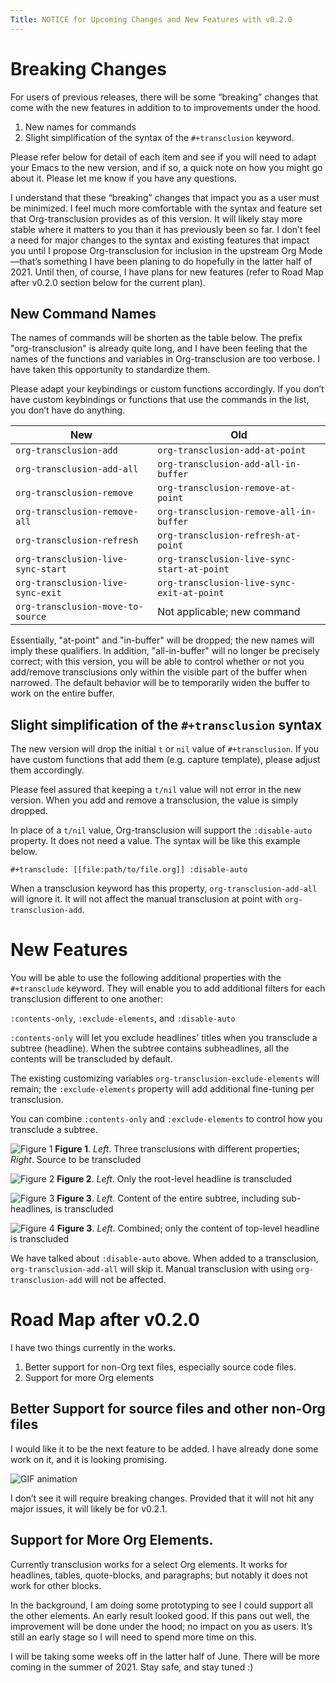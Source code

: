 ```yaml
---
Title: NOTICE for Upcoming Changes and New Features with v0.2.0
---
```


# Breaking Changes
 
 For users of previous releases, there will be some “breaking” changes that come with the new features in addition to to improvements under the hood.
 
 1. New names for commands
 2. Slight simplification of the syntax of the `#+transclusion` keyword.

Please refer below for detail of each item and see if you will need to adapt your Emacs to the new version, and if so, a quick note on how you might go about it. Please let me know if you have any questions.

I understand that these “breaking” changes that impact you as a user must be minimized. I feel much more comfortable with the syntax and feature set that Org-transclusion provides as of this version. It will likely stay more stable where it matters to you than it has previously been so far. I don’t feel a need for major changes to the syntax and existing features that impact you until I propose Org-transclusion for inclusion in the upstream Org Mode—that’s something I have been planing to do hopefully in the latter half of 2021. Until then, of course, I have plans for new features (refer to Road Map after v0.2.0 section below for the current plan).
  
## New Command Names

The names of commands will be shorten as the table below. The prefix "org-transclusion" is already quite long, and I have been feeling that the names of the functions and variables in Org-transclusion are too verbose. I have taken this opportunity to standardize them.

Please adapt your keybindings or custom functions accordingly. If you don’t have custom keybindings or functions that use the commands in the list, you don’t have do anything.

| New                                | Old                                         |
|------------------------------------|---------------------------------------------|
| `org-transclusion-add`             | `org-transclusion-add-at-point`             |
| `org-transclusion-add-all`         | `org-transclusion-add-all-in-buffer`        |
| `org-transclusion-remove`          | `org-transclusion-remove-at-point`          |
| `org-transclusion-remove-all`      | `org-transclusion-remove-all-in-buffer`     |
| `org-transclusion-refresh`         | `org-transclusion-refresh-at-point`         |
| `org-transclusion-live-sync-start` | `org-transclusion-live-sync-start-at-point` |
| `org-transclusion-live-sync-exit`  | `org-transclusion-live-sync-exit-at-point`  |
| `org-transclusion-move-to-source`  | Not applicable; new command                 |

Essentially, "at-point" and "in-buffer" will be dropped; the new names will imply these qualifiers. In addition, "all-in-buffer" will no longer be precisely correct; with this version, you will be able to control whether or not you add/remove transclusions only within the visible part of the buffer when narrowed. The default behavior will be to temporarily widen the buffer to work on the entire buffer.

## Slight simplification of the `#+transclusion` syntax

The new version will drop the initial `t` or `nil` value of `#+transclusion`. If you have custom functions that add them (e.g. capture template), please adjust them accordingly.

Please feel assured that keeping a `t/nil` value will not error in the new version. When you add and remove a transclusion, the value is simply dropped.
 
In place of a `t/nil` value, Org-transclusion will support the `:disable-auto` property. It does not need a value. The syntax will be like this example below.

    #+transclude: [[file:path/to/file.org]] :disable-auto

When a transclusion keyword has this property, `org-transclusion-add-all` will ignore it. It will not affect the manual transclusion at point with `org-transclusion-add`.
 
# New Features

You will be able to use the following additional properties with the `#+transclude` keyword. They will enable you to add additional filters for each transclusion different to one another:

`:contents-only`, `:exclude-elements`, and `:disable-auto`
 
`:contents-only` will let you exclude headlines' titles when you transclude a subtree (headline). When the subtree contains subheadlines, all the contents will be transcluded by default. 
 
The existing customizing variables `org-transclusion-exclude-elements` will remain; the `:exclude-elements` property will add additional fine-tuning per transclusion.

You can combine `:contents-only` and `:exclude-elements` to control how you transclude a subtree.

![Figure 1](../resources/2021-06-05_v0.2.0-01.png) 
**Figure 1**. *Left*. Three transclusions with different properties; *Right*. Source to be transcluded

![Figure 2](../resources/2021-06-05_v0.2.0-02.png) 
**Figure 2**. *Left*. Only the root-level headline is transcluded

![Figure 3](../resources/2021-06-05_v0.2.0-03.png)
**Figure 3**. *Left*. Content of the entire subtree, including sub-headlines, is transcluded

![Figure 4](../resources/2021-06-05_v0.2.0-04.png)
**Figure 3**. *Left*. Combined; only the content of top-level headline is transcluded

 We have talked about `:disable-auto` above. When added to a transclusion,  `org-transclusion-add-all` will skip it. Manual transclusion with using  `org-transclusion-add` will not be affected.
 
# Road Map after v0.2.0
 
I have two things currently in the works.
 
1. Better support for non-Org text files, especially source code files.
2. Support for more Org elements

## Better Support for source files and other non-Org files

I would like it to be the next feature to be added. I have already done some work on it, and it is looking promising.

![GIF animation](https://user-images.githubusercontent.com/12507865/120101967-286df400-c149-11eb-96d5-21221cbb4f04.gif)

I don’t see it will require breaking changes. Provided that it will not hit any major issues, it will likely be for v0.2.1.

## Support for More Org Elements.

Currently transclusion works for a select Org elements. It works for headlines, tables, quote-blocks, and paragraphs; but notably it does not work
for other blocks.

In the background, I am doing some prototyping to see I could support all the other elements. An early result looked good. If this pans out well, the improvement will be done under the hood; no impact on you as users. It’s still an early stage so I will need to spend more time on this.

I will be taking some weeks off in the latter half of June. There will be more coming in the summer of 2021. Stay safe, and stay tuned :)

